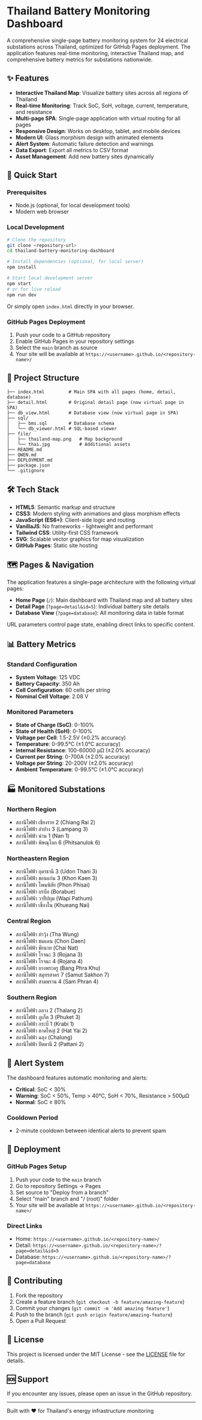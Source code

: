 # Thailand Battery Monitoring Dashboard

A comprehensive single-page battery monitoring system for 24 electrical substations across Thailand, optimized for GitHub Pages deployment. The application features real-time monitoring, interactive Thailand map, and comprehensive battery metrics for substations nationwide.

## ✨ Features

- **Interactive Thailand Map**: Visualize battery sites across all regions of Thailand
- **Real-time Monitoring**: Track SoC, SoH, voltage, current, temperature, and resistance
- **Multi-page SPA**: Single-page application with virtual routing for all pages
- **Responsive Design**: Works on desktop, tablet, and mobile devices
- **Modern UI**: Glass morphism design with animated elements
- **Alert System**: Automatic failure detection and warnings
- **Data Export**: Export all metrics to CSV format
- **Asset Management**: Add new battery sites dynamically

## 🚀 Quick Start

### Prerequisites

- Node.js (optional, for local development tools)
- Modern web browser

### Local Development

```bash
# Clone the repository
git clone <repository-url>
cd thailand-battery-monitoring-dashboard

# Install dependencies (optional, for local server)
npm install

# Start local development server
npm start
# or for live reload
npm run dev
```

Or simply open `index.html` directly in your browser.

### GitHub Pages Deployment

1. Push your code to a GitHub repository
2. Enable GitHub Pages in your repository settings
3. Select the `main` branch as source
4. Your site will be available at `https://<username>.github.io/<repository-name>/`

## 📁 Project Structure

```
├── index.html         # Main SPA with all pages (home, detail, database)
├── detail.html        # Original detail page (now virtual page in SPA)
├── db_view.html       # Database view (now virtual page in SPA)
├── sql/
│   ├── bms.sql        # Database schema
│   └── db_viewer.html # SQL-based viewer
├── file/
│   ├── thailand-map.png   # Map background
│   └── thai.jpg           # Additional assets
├── README.md
├── QWEN.md
├── DEPLOYMENT.md
├── package.json
└── .gitignore
```

## 🛠️ Tech Stack

- **HTML5**: Semantic markup and structure
- **CSS3**: Modern styling with animations and glass morphism effects
- **JavaScript (ES6+)**: Client-side logic and routing
- **VanillaJS**: No frameworks - lightweight and performant
- **Tailwind CSS**: Utility-first CSS framework
- **SVG**: Scalable vector graphics for map visualization
- **GitHub Pages**: Static site hosting

## 🗺️ Pages & Navigation

The application features a single-page architecture with the following virtual pages:

- **Home Page** (`/`): Main dashboard with Thailand map and all battery sites
- **Detail Page** (`?page=detail&id=5`): Individual battery site details
- **Database View** (`?page=database`): All monitoring data in table format

URL parameters control page state, enabling direct links to specific content.

## 📊 Battery Metrics

### Standard Configuration
- **System Voltage**: 125 VDC
- **Battery Capacity**: 350 Ah
- **Cell Configuration**: 60 cells per string
- **Nominal Cell Voltage**: 2.08 V

### Monitored Parameters
- **State of Charge (SoC)**: 0-100%
- **State of Health (SoH)**: 0-100%
- **Voltage per Cell**: 1.5-2.5V (±0.2% accuracy)
- **Temperature**: 0-99.5°C (±1.0°C accuracy)
- **Internal Resistance**: 100-60000 µΩ (±2.0% accuracy)
- **Current per String**: 0-700A (±2.0% accuracy)
- **Voltage per String**: 20-200V (±2.0% accuracy)
- **Ambient Temperature**: 0-99.5°C (±1.0°C accuracy)

## 🏭 Monitored Substations

### Northern Region
- สถานีไฟฟ้า เชียงราย 2 (Chiang Rai 2)
- สถานีไฟฟ้า ลำปาง 3 (Lampang 3)
- สถานีไฟฟ้า น่าน 1 (Nan 1)
- สถานีไฟฟ้า พิษณุโลก 6 (Phitsanulok 6)

### Northeastern Region
- สถานีไฟฟ้า อุดรธานี 3 (Udon Thani 3)
- สถานีไฟฟ้า ขอนแก่น 3 (Khon Kaen 3)
- สถานีไฟฟ้า โพนพิสัย (Phon Phisai)
- สถานีไฟฟ้า บรบือ (Borabue)
- สถานีไฟฟ้า วาปีปทุม (Wapi Pathum)
- สถานีไฟฟ้า เขื่องใน (Khueang Nai)

### Central Region
- สถานีไฟฟ้า ท่าวุ้ง (Tha Wung)
- สถานีไฟฟ้า ชนแดน (Chon Daen)
- สถานีไฟฟ้า ชัยนาท (Chai Nat)
- สถานีไฟฟ้า โรจนะ 3 (Rojana 3)
- สถานีไฟฟ้า โรจนะ 4 (Rojana 4)
- สถานีไฟฟ้า บางพระครู (Bang Phra Khu)
- สถานีไฟฟ้า สมุทรสาคร 7 (Samut Sakhon 7)
- สถานีไฟฟ้า สามพราน 4 (Sam Phran 4)

### Southern Region
- สถานีไฟฟ้า ถลาง 2 (Thalang 2)
- สถานีไฟฟ้า ภูเก็ต 3 (Phuket 3)
- สถานีไฟฟ้า กระบี่ 1 (Krabi 1)
- สถานีไฟฟ้า หาดใหญ่ 2 (Hat Yai 2)
- สถานีไฟฟ้า ฉลุง (Chalung)
- สถานีไฟฟ้า ปัตตานี 2 (Pattani 2)

## 🚨 Alert System

The dashboard features automatic monitoring and alerts:

- **Critical**: SoC < 30%
- **Warning**: SoC < 50%, Temp > 40°C, SoH < 70%, Resistance > 500µΩ
- **Normal**: SoC ≥ 80%

### Cooldown Period
- 2-minute cooldown between identical alerts to prevent spam

## 📅 Deployment

### GitHub Pages Setup
1. Push your code to the `main` branch
2. Go to repository Settings → Pages
3. Set source to "Deploy from a branch"
4. Select "main" branch and "/ (root)" folder
5. Your site will be available at `https://<username>.github.io/<repository-name>/`

### Direct Links
- Home: `https://<username>.github.io/<repository-name>/`
- Detail: `https://<username>.github.io/<repository-name>/?page=detail&id=5`
- Database: `https://<username>.github.io/<repository-name>/?page=database`

## 🤝 Contributing

1. Fork the repository
2. Create a feature branch (`git checkout -b feature/amazing-feature`)
3. Commit your changes (`git commit -m 'Add amazing feature'`)
4. Push to the branch (`git push origin feature/amazing-feature`)
5. Open a Pull Request

## 📄 License

This project is licensed under the MIT License - see the [LICENSE](LICENSE) file for details.

## 🆘 Support

If you encounter any issues, please open an issue in the GitHub repository.

---
Built with ❤️ for Thailand's energy infrastructure monitoring